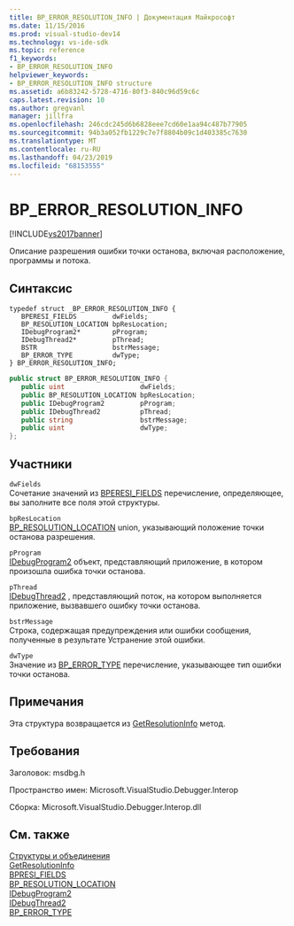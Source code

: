 ```yaml
---
title: BP_ERROR_RESOLUTION_INFO | Документация Майкрософт
ms.date: 11/15/2016
ms.prod: visual-studio-dev14
ms.technology: vs-ide-sdk
ms.topic: reference
f1_keywords:
- BP_ERROR_RESOLUTION_INFO
helpviewer_keywords:
- BP_ERROR_RESOLUTION_INFO structure
ms.assetid: a6b83242-5728-4716-80f3-840c96d59c6c
caps.latest.revision: 10
ms.author: gregvanl
manager: jillfra
ms.openlocfilehash: 246cdc245d6b6828eee7cd60e1aa94c487b77905
ms.sourcegitcommit: 94b3a052fb1229c7e7f8804b09c1d403385c7630
ms.translationtype: MT
ms.contentlocale: ru-RU
ms.lasthandoff: 04/23/2019
ms.locfileid: "68153555"
---
```

# <a name="bperrorresolutioninfo"></a>BP_ERROR_RESOLUTION_INFO
[!INCLUDE[vs2017banner](../../../includes/vs2017banner.md)]

Описание разрешения ошибки точки останова, включая расположение, программы и потока.  
  
## <a name="syntax"></a>Синтаксис  
  
```cpp#  
typedef struct _BP_ERROR_RESOLUTION_INFO {   
   BPERESI_FIELDS         dwFields;  
   BP_RESOLUTION_LOCATION bpResLocation;  
   IDebugProgram2*        pProgram;  
   IDebugThread2*         pThread;  
   BSTR                   bstrMessage;  
   BP_ERROR_TYPE          dwType;  
} BP_ERROR_RESOLUTION_INFO;  
```  
  
```csharp  
public struct BP_ERROR_RESOLUTION_INFO {   
   public uint                   dwFields;  
   public BP_RESOLUTION_LOCATION bpResLocation;  
   public IDebugProgram2         pProgram;  
   public IDebugThread2          pThread;  
   public string                 bstrMessage;  
   public uint                   dwType;  
};  
```  
  
## <a name="members"></a>Участники  
 `dwFields`  
 Сочетание значений из [BPERESI_FIELDS](../../../extensibility/debugger/reference/bperesi-fields.md) перечисление, определяющее, вы заполните все поля этой структуры.  
  
 `bpResLocation`  
 [BP_RESOLUTION_LOCATION](../../../extensibility/debugger/reference/bp-resolution-location.md) union, указывающий положение точки останова разрешения.  
  
 `pProgram`  
 [IDebugProgram2](../../../extensibility/debugger/reference/idebugprogram2.md) объект, представляющий приложение, в котором произошла ошибка точки останова.  
  
 `pThread`  
 [IDebugThread2](../../../extensibility/debugger/reference/idebugthread2.md) , представляющий поток, на котором выполняется приложение, вызвавшего ошибку точки останова.  
  
 `bstrMessage`  
 Строка, содержащая предупреждения или ошибки сообщения, полученные в результате Устранение этой ошибки.  
  
 `dwType`  
 Значение из [BP_ERROR_TYPE](../../../extensibility/debugger/reference/bp-error-type.md) перечисление, указывающее тип ошибки точки останова.  
  
## <a name="remarks"></a>Примечания  
 Эта структура возвращается из [GetResolutionInfo](../../../extensibility/debugger/reference/idebugerrorbreakpointresolution2-getresolutioninfo.md) метод.  
  
## <a name="requirements"></a>Требования  
 Заголовок: msdbg.h  
  
 Пространство имен: Microsoft.VisualStudio.Debugger.Interop  
  
 Сборка: Microsoft.VisualStudio.Debugger.Interop.dll  
  
## <a name="see-also"></a>См. также  
 [Структуры и объединения](../../../extensibility/debugger/reference/structures-and-unions.md)   
 [GetResolutionInfo](../../../extensibility/debugger/reference/idebugerrorbreakpointresolution2-getresolutioninfo.md)   
 [BPRESI_FIELDS](../../../extensibility/debugger/reference/bpresi-fields.md)   
 [BP_RESOLUTION_LOCATION](../../../extensibility/debugger/reference/bp-resolution-location.md)   
 [IDebugProgram2](../../../extensibility/debugger/reference/idebugprogram2.md)   
 [IDebugThread2](../../../extensibility/debugger/reference/idebugthread2.md)   
 [BP_ERROR_TYPE](../../../extensibility/debugger/reference/bp-error-type.md)
